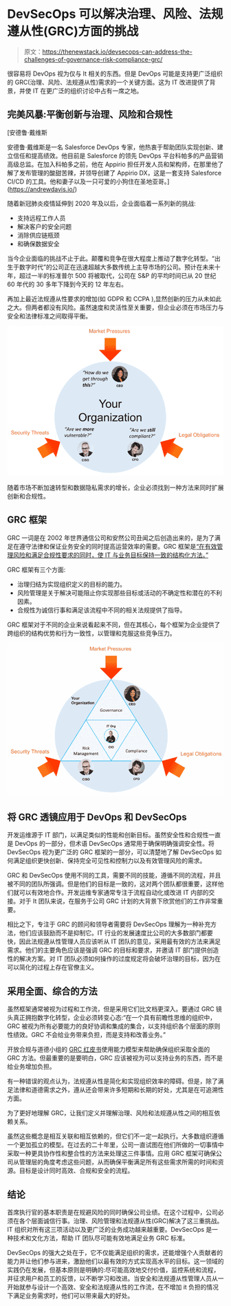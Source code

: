 # DevSecOps 可以解决治理、风险、法规遵从性(GRC)方面的挑战

> 原文：<https://thenewstack.io/devsecops-can-address-the-challenges-of-governance-risk-compliance-grc/>

很容易将 DevOps 视为仅与 It 相关的东西。但是 DevOps 可能是支持更广泛组织的 GRC(治理、风险、法规遵从性)需求的一个关键方面。这为 IT 改进提供了背景，并使 IT 在更广泛的组织讨论中占有一席之地。

## 完美风暴:平衡创新与治理、风险和合规性

 [安德鲁·戴维斯

安德鲁·戴维斯是一名 Salesforce DevOps 专家，他热衷于帮助团队实现创新、建立信任和提高绩效。他目前是 Salesforce 的领先 DevOps 平台科帕多的产品营销高级总监。在加入科帕多之前，他在 Appirio 担任开发人员和架构师，在那里他了解了发布管理的酸甜苦辣，并领导创建了 Appirio DX，这是一套支持 Salesforce CI/CD 的工具。他和妻子以及一只可爱的小狗住在圣地亚哥。](https://andrewdavis.io/) 

随着新冠肺炎疫情延伸到 2020 年及以后，企业面临着一系列新的挑战:

*   支持远程工作人员
*   解决客户的安全问题
*   消除供应链瓶颈
*   和确保数据安全

当今企业面临的挑战不止于此。颠覆和竞争在很大程度上推动了数字化转型。“出生于数字时代”的公司正在迅速超越大多数传统上主导市场的公司。预计在未来十年，超过一半的标准普尔 500 将被取代，公司在 S&P 的平均时间已从 20 世纪 60 年代的 30 多年下降到今天的 12 年左右。

再加上最近法规遵从性要求的增加(如 GDPR 和 CCPA ),显然创新的压力从未如此之大。但两者都没有风险。虽然速度和灵活性至关重要，但企业必须在市场压力与安全和法律标准之间取得平衡。

![](img/fd147c499dbbb9275b6cb9df9f0d0d70.png)

随着市场不断加速转型和数据隐私需求的增长，企业必须找到一种方法来同时扩展创新和合规性。

## GRC 框架

GRC 一词是在 2002 年世界通信公司和安然公司丑闻之后创造出来的，是为了满足在遵守法律和保证业务安全的同时提高运营效率的需要。GRC 框架是[“在有效管理风险和满足合规性要求的同时，使 IT 与业务目标保持一致的结构化方法。”](https://www.compuquip.com/blog/governance-risk-and-compliance-program#:~:text=GRC%20is%20an%20acronym%20for,and%20compliance%20with%20industry%20regulations.)

GRC 框架有三个方面:

*   治理归结为实现组织定义的目标的能力。
*   风险管理是关于解决可能阻止你实现那些目标或活动的不确定性和潜在的不利因素。
*   合规性为诚信行事和满足该流程中不同的相关法规提供了指导。

GRC 框架对于不同的企业来说看起来不同，但在其核心，每个框架为企业提供了跨组织的结构优势和行为一致性，以管理和克服这些竞争压力。

![](img/157618c8ae423f599bf50d1a9c6ba1f9.png)

## 将 GRC 透镜应用于 DevOps 和 DevSecOps

开发运维源于 IT 部门，以满足类似的性能和创新目标。虽然安全性和合规性一直是 DevOps 的一部分，但术语 DevSecOps 通常用于确保明确强调安全性。将 DevSecOps 视为更广泛的 GRC 框架的一部分，可以清楚地了解 DevSecOps 如何满足组织更快创新、保持完全可见性和控制力以及有效管理风险的需求。

GRC 和 DevSecOps 使用不同的工具，需要不同的技能，遵循不同的流程，并且被不同的团队所强调。但是他们的目标是一致的，这对两个团队都很重要，这样他们就可以有效地合作。开发运维专家通常专注于流程自动化或改进 IT 内部的交接。对于 It 团队来说，在服务于公司 GRC 计划的大背景下欣赏他们的工作非常重要。

相比之下，专注于 GRC 的顾问和领导者需要将 DevSecOps 理解为一种补充方法，他们应该鼓励而不是抑制它。IT 行业的发展速度比公司的大多数部门都要快，因此法规遵从性管理人员应该听从 IT 团队的意见，采用最有效的方法来满足需求。他们的主要角色应该是强调 GRC 的目标和要求，并邀请 IT 部门提供创造性的解决方案。对 IT 团队必须如何操作的过度规定将会破坏治理的目标，因为在可以简化的过程上存在官僚主义。

## 采用全面、综合的方法

虽然框架通常被视为过程和工作流，但是采用它们比文档更深入。要通过 GRC 镜头真正拥抱数字化转型，企业必须转变心态:“在一个具有前瞻性思维的组织中，GRC 被视为所有必要能力的良好协调和集成的集合，以支持组织各个层面的原则性绩效。GRC 不会给业务带来负担，而是支持和改善业务。”

开放合规与道德小组的 [GRC 红皮书](https://go.oceg.org/grc-capability-model-red-book)使用能力模型来帮助确保组织采取全面的 GRC 方法。但最重要的是要明白，GRC 应该被视为可以支持业务的东西，而不是给业务增加负担。

有一种错误的观点认为，法规遵从性是简化和实现组织效率的障碍。但是，除了满足法律和道德需求之外，遵从还会带来许多短期和长期的好处，尤其是在可追溯性方面。

为了更好地理解 GRC，让我们定义并理解治理、风险和法规遵从性之间的相互依赖关系。

虽然这些概念是相互关联和相互依赖的，但它们不一定一起执行。大多数组织遵循一个更加孤立的模型。在过去的二十年里，公司一直试图在他们所做的一切事情中采取一种更具协作性和整合性的方法来处理这三件事情。应用 GRC 框架可确保公司从管理层的角度考虑这些问题，从而确保平衡满足所有这些需求所需的时间和资源。目标是设计同时高效、合规和安全的流程。

## 结论

首席执行官的基本职责是在规避风险的同时确保公司业绩。在这个过程中，公司必须在各个层面诚信行事。治理、风险管理和法规遵从性(GRC)解决了这三重挑战。IT 组织对所有这三项活动以及更广泛的业务成功越来越重要。DevSecOps 是一种技术和文化方法，帮助 IT 团队尽可能有效地满足业务 GRC 标准。

DevSecOps 的强大之处在于，它不仅能满足组织的需求，还能增强个人贡献者的能力并让他们参与进来，激励他们以最有效的方式实现高水平的目标。这一领域的实践仍在发展，但基本原则是明确的:尽可能高效地交付价值，监控系统和流程，并征求用户和员工的反馈，以不断学习和改进。当安全和法规遵从性管理人员从一开始就参与设计一个高效、安全和法规遵从性的工作流，在不增加 it 负担的情况下满足业务需求时，他们可以带来最大的好处。

<svg xmlns:xlink="http://www.w3.org/1999/xlink" viewBox="0 0 68 31" version="1.1"><title>Group</title> <desc>Created with Sketch.</desc></svg>